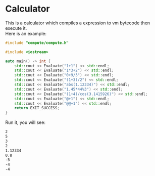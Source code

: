 # Calculator
This is a calculator which compiles a expression to vm bytecode then execute it. <br>
Here is an example:
```cpp
#include "compute/compute.h"

#include <iostream>

auto main() -> int {
	std::cout << Evaluate("1+1") << std::endl;
	std::cout << Evaluate("1*3+2") << std::endl;
	std::cout << Evaluate("0+9/3") << std::endl;
	std::cout << Evaluate("(1+3)/2") << std::endl;
	std::cout << Evaluate("abs(1.12334)") << std::endl;
	std::cout << Evaluate("1.45*44%3") << std::endl;
	std::cout << Evaluate("(1+4)/cos(3.1415926)") << std::endl;
	std::cout << Evaluate("@+1") << std::endl;
	std::cout << Evaluate("@@+1") << std::endl;
	return EXIT_SUCCESS;
}
```
Run it, you will see:
```bash
2
5
3
2
1.12334
0.8
-5
-4
-4
```